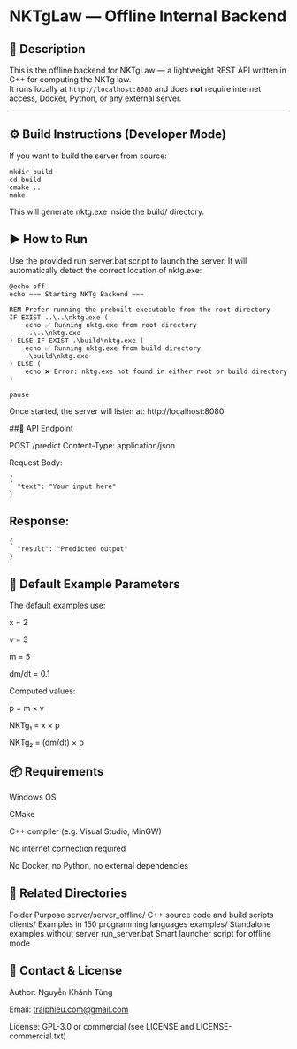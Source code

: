 # NKTgLaw — Offline Internal Backend

## 🧾 Description

This is the offline backend for NKTgLaw — a lightweight REST API written in C++ for computing the NKTg law.  
It runs locally at `http://localhost:8080` and does **not** require internet access, Docker, Python, or any external server.

---

## ⚙️ Build Instructions (Developer Mode)

If you want to build the server from source:

```
mkdir build
cd build
cmake ..
make

```

This will generate nktg.exe inside the build/ directory.

## ▶️ How to Run

Use the provided run_server.bat script to launch the server. It will automatically detect the correct location of nktg.exe:

```
@echo off
echo === Starting NKTg Backend ===

REM Prefer running the prebuilt executable from the root directory
IF EXIST ..\..\nktg.exe (
    echo ✅ Running nktg.exe from root directory
    ..\..\nktg.exe
) ELSE IF EXIST .\build\nktg.exe (
    echo ✅ Running nktg.exe from build directory
    .\build\nktg.exe
) ELSE (
    echo ❌ Error: nktg.exe not found in either root or build directory
)

pause

```
Once started, the server will listen at: http://localhost:8080

##🔌 API Endpoint

POST /predict
Content-Type: application/json

Request Body:

```
{
  "text": "Your input here"
}

```

## Response:

```
{
  "result": "Predicted output"
}

```

## 🧪 Default Example Parameters

The default examples use:

x = 2

v = 3

m = 5

dm/dt = 0.1

Computed values:

p = m × v

NKTg₁ = x × p

NKTg₂ = (dm/dt) × p

## 📦 Requirements

Windows OS

CMake

C++ compiler (e.g. Visual Studio, MinGW)

No internet connection required

No Docker, no Python, no external dependencies

## 📁 Related Directories

Folder	Purpose
server/server_offline/	C++ source code and build scripts
clients/	Examples in 150 programming languages
examples/	Standalone examples without server
run_server.bat	Smart launcher script for offline mode

## 📮 Contact & License

Author: Nguyễn Khánh Tùng

Email: traiphieu.com@gmail.com

License: GPL-3.0 or commercial (see LICENSE and LICENSE-commercial.txt)
